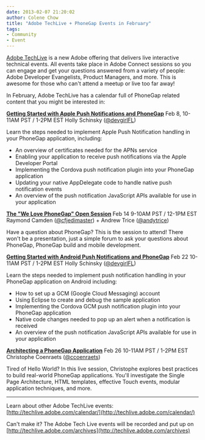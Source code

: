 ```yaml
---
date: 2013-02-07 21:20:02
author: Colene Chow
title: "Adobe TechLive + PhoneGap Events in February"
tags:
- Community
- Event
---
```


[Adobe TechLive](http://techlive.adobe.com) is a new Adobe offering that delivers live interactive technical events. All events take place in Adobe Connect sessions so you can engage and get your questions answered from a variety of people: Adobe Developer Evangelists, Product Managers, and more. This is awesome for those who can't attend a meetup or live too far away!

In February, Adobe TechLive has a calendar full of PhoneGap related content that you might be interested in:

**[Getting Started with Apple Push Notifications and PhoneGap](http://techlive.adobe.com/ai1ec_event/getting-started-with-apple-push-notifications-and-phonegap/?instance_id=692)**
Feb 8, 10-11AM PST / 1-2PM EST
Holly Schinsky ([@devgirlFL](http://twitter.com/devgirlFL))

Learn the steps needed to implement Apple Push Notification handling in your PhoneGap application, including:

- An overview of certificates needed for the APNs service
- Enabling your application to receive push notifications via the Apple Developer Portal
- Implementing the Cordova push notification plugin into your PhoneGap application
- Updating your native AppDelegate code to handle native push notification events
- An overview of the push notification JavaScript APIs available for use in your application

**[The "We Love PhoneGap" Open Session](http://techlive.adobe.com/ai1ec_event/the-we-love-phonegap-open-session/?instance_id=670)**
Feb 14 9-10AM PST / 12-1PM EST
Raymond Camden ([@cfjedimaster](http://twitter.com/cfjedimaster)) + Andrew Trice ([@andytrice](http://twitter.com/andytrice))

Have a question about PhoneGap? This is the session to attend! There won't be a presentation, just a simple forum to ask your questions about PhoneGap, PhoneGap build and mobile development.

**[Getting Started with Android Push Notifications and PhoneGap](http://techlive.adobe.com/ai1ec_event/getting-started-with-android-push-notifications-and-phonegap/?instance_id=694)**
Feb 22 10-11AM PST / 1-2PM EST
Holly Schinsky ([@devgirlFL](http://twitter.com/devgirlFL))

Learn the steps needed to implement push notification handling in your PhoneGap application on Android including:

- How to set up a GCM (Google Cloud Messaging) account
- Using Eclipse to create and debug the sample application
- Implementing the Cordova GCM push notification plugin into your PhoneGap application
- Native code changes needed to pop up an alert when a notification is received
- An overview of the push notification JavaScript APIs available for use in your application

**[Architecting a PhoneGap Application](http://techlive.adobe.com/ai1ec_event/getting-started-with-android-push-notifications-and-phonegap/?instance_id=694)**
Feb 26 10-11AM PST / 1-2PM EST
Christophe Coenraets ([@ccoenraets](http://twitter.com/ccoenraets))

Tired of Hello World?  In this live session, Christophe explores best practices to build real-world PhoneGap applications. You'll investigate the Single Page Architecture, HTML templates, effective Touch events, modular application techniques, and more.

---

Learn about other Adobe TechLive events: [http://techlive.adobe.com/calendar/](http://techlive.adobe.com/calendar/)

Can't make it? The Adobe Tech Live events will be recorded and put up on [http://techlive.adobe.com/archives](http://techlive.adobe.com/archives)
